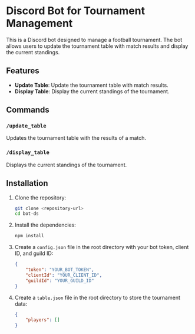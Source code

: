 # Discord Bot for Tournament Management

This is a Discord bot designed to manage a football tournament. The bot allows users to update the tournament table with match results and display the current standings.

## Features

- **Update Table**: Update the tournament table with match results.
- **Display Table**: Display the current standings of the tournament.

## Commands

### `/update_table`

Updates the tournament table with the results of a match.

### `/display_table`

Displays the current standings of the tournament.


## Installation

1. Clone the repository:
    ```sh
    git clone <repository-url>
    cd bot-ds
    ```

2. Install the dependencies:
    ```sh
    npm install
    ```

3. Create a `config.json` file in the root directory with your bot token, client ID, and guild ID:
    ```json
    {
        "token": "YOUR_BOT_TOKEN",
        "clientId": "YOUR_CLIENT_ID",
        "guildId": "YOUR_GUILD_ID"
    }
    ```

4. Create a `table.json` file in the root directory to store the tournament data:
    ```json
    {
        "players": []
    }
    ```